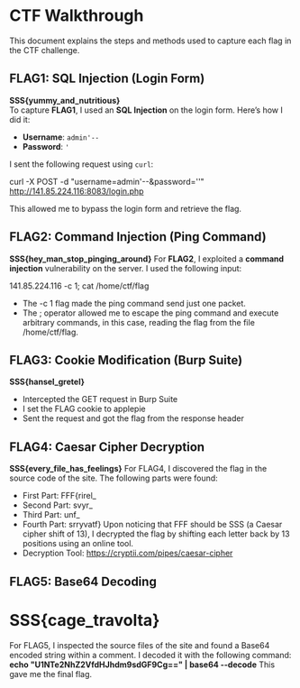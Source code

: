 # CTF Walkthrough

This document explains the steps and methods used to capture each flag in the CTF challenge.

## FLAG1: SQL Injection (Login Form)
**SSS{yummy_and_nutritious}**\
To capture **FLAG1**, I used an **SQL Injection** on the login form. Here’s how I did it:

- **Username**: `admin'--`
- **Password**: `'`
  
I sent the following request using `curl`:

curl -X POST -d "username=admin'--&password=''" http://141.85.224.116:8083/login.php

This allowed me to bypass the login form and retrieve the flag.

## FLAG2: Command Injection (Ping Command)
**SSS{hey_man_stop_pinging_around}**
For **FLAG2**, I exploited a **command injection** vulnerability on the server. I used the following input:

141.85.224.116 -c 1; cat /home/ctf/flag
- The -c 1 flag made the ping command send just one packet.
- The ; operator allowed me to escape the ping command and execute arbitrary commands, in this case, reading the flag from the file /home/ctf/flag.

## FLAG3: Cookie Modification (Burp Suite)
**SSS{hansel_gretel}**
- Intercepted the GET request in Burp Suite
- I set the FLAG cookie to applepie 
- Sent the request and got the flag from the response header 

## FLAG4: Caesar Cipher Decryption
**SSS{every_file_has_feelings}**
For FLAG4, I discovered the flag in the source code of the site. The following parts were found:
- First Part: FFF{rirel_
- Second Part: svyr_
- Third Part: unf_
- Fourth Part: srryvatf}
Upon noticing that FFF should be SSS (a Caesar cipher shift of 13), I decrypted the flag by shifting each letter back by 13 positions using an online tool.
- Decryption Tool: https://cryptii.com/pipes/caesar-cipher

## FLAG5: Base64 Decoding
# SSS{cage_travolta}
For FLAG5, I inspected the source files of the site and found a Base64 encoded string within a comment. I decoded it with the following command:
**echo "U1NTe2NhZ2VfdHJhdm9sdGF9Cg==" | base64 --decode**
This gave me the final flag.
